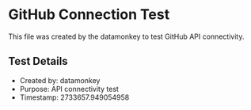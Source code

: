 # GitHub Connection Test

This file was created by the datamonkey to test GitHub API connectivity.

## Test Details
- Created by: datamonkey
- Purpose: API connectivity test
- Timestamp: 2733657.949054958